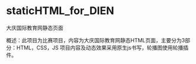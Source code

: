 # staticHTML_for_DIEN
大庆国际教育网静态页面




概述：此项目为比赛项目，内容为大庆国际教育网静态HTML页面，主要分为3部分：HTML，CSS，JS 项目内容及动态效果采用原生js书写，轮播图使用轮播插件。



